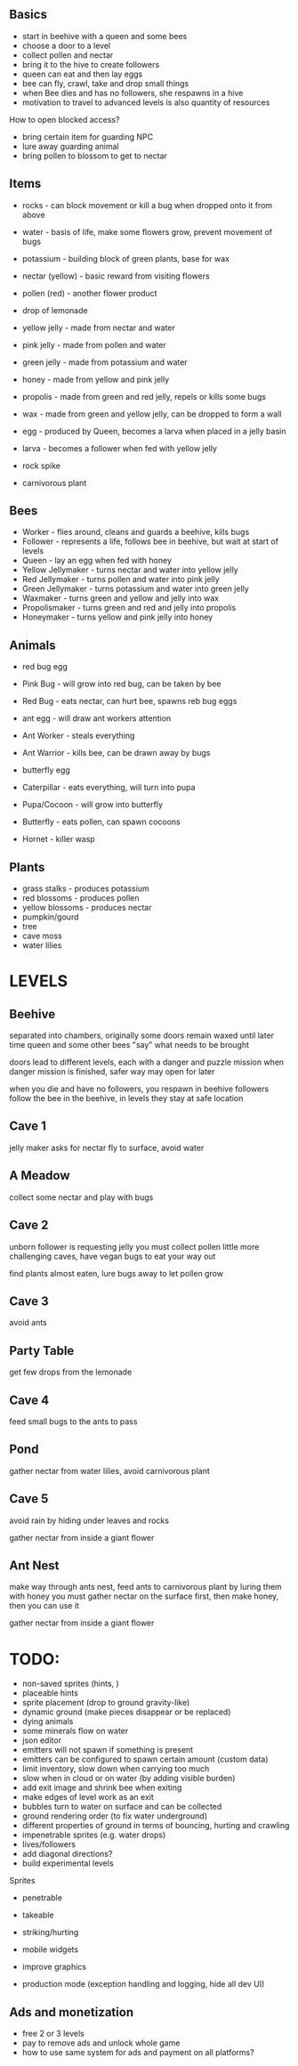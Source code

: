Basics
------

- start in beehive with a queen and some bees
- choose a door to a level
- collect pollen and nectar
- bring it to the hive to create followers
- queen can eat and then lay eggs
- bee can fly, crawl, take and drop small things
- when Bee dies and has no followers, she respawns in a hive
- motivation to travel to advanced levels is also quantity of resources

How to open blocked access?

- bring certain item for guarding NPC
- lure away guarding animal
- bring pollen to blossom to get to nectar


Items
-----

- rocks - can block movement or kill a bug when dropped onto it from above
- water - basis of life, make some flowers grow, prevent movement of bugs
- potassium - building block of green plants, base for wax
- nectar (yellow) - basic reward from visiting flowers
- pollen (red) - another flower product
- drop of lemonade

- yellow jelly - made from nectar and water
- pink jelly - made from pollen and water
- green jelly - made from potassium and water
- honey - made from yellow and pink jelly
- propolis - made from green and red jelly, repels or kills some bugs
- wax - made from green and yellow jelly, can be dropped to form a wall
- egg - produced by Queen, becomes a larva when placed in a jelly basin
- larva - becomes a follower when fed with yellow jelly

- rock spike
- carnivorous plant

Bees
----

- Worker - flies around, cleans and guards a beehive, kills bugs
- Follower - represents a life, follows bee in beehive, but wait at start of levels
- Queen - lay an egg when fed with honey
- Yellow Jellymaker - turns nectar and water into yellow jelly
- Red Jellymaker - turns pollen and water into pink jelly
- Green Jellymaker - turns potassium and water into green jelly
- Waxmaker - turns green and yellow and jelly into wax
- Propolismaker - turns green and red and jelly into propolis
- Honeymaker - turns yellow and pink jelly into honey

Animals
-------

- red bug egg
- Pink Bug - will grow into red bug, can be taken by bee
- Red Bug - eats nectar, can hurt bee, spawns reb bug eggs

- ant egg - will draw ant workers attention
- Ant Worker - steals everything
- Ant Warrior - kills bee, can be drawn away by bugs

- butterfly egg
- Caterpillar - eats everything, will turn into pupa
- Pupa/Cocoon - will grow into butterfly
- Butterfly - eats pollen, can spawn cocoons

- Hornet - killer wasp

Plants
------

- grass stalks - produces potassium
- red blossoms - produces pollen
- yellow blossoms - produces nectar
- pumpkin/gourd
- tree
- cave moss
- water lilies

LEVELS
======

Beehive
-------

separated into chambers, originally some doors remain waxed until later time
queen and some other bees "say" what needs to be brought

doors lead to different levels, each with a danger and puzzle mission
when danger mission is finished, safer way may open for later

when you die and have no followers, you respawn in beehive
followers follow the bee in the beehive, in levels they stay at safe location

Cave 1
------

jelly maker asks for nectar
fly to surface, avoid water

A Meadow
--------

collect some nectar and play with bugs

Cave 2
------

unborn follower is requesting jelly
you must collect pollen
little more challenging caves, have vegan bugs to eat your way out

find plants almost eaten, lure bugs away to let pollen grow

Cave 3
------

avoid ants

Party Table
-----------

get few drops from the lemonade

Cave 4
------

feed small bugs to the ants to pass

Pond
----

gather nectar from water lilies, avoid carnivorous plant

Cave 5
------

avoid rain by hiding under leaves and rocks

gather nectar from inside a giant flower

Ant Nest
--------

make way through ants nest, feed ants to carnivorous plant by luring them with honey
you must gather nectar on the surface first, then make honey, then you can use it

gather nectar from inside a giant flower


TODO:
=====

- non-saved sprites (hints, )
- placeable hints
- sprite placement (drop to ground gravity-like)
- dynamic ground (make pieces disappear or be replaced)
- dying animals
- some minerals flow on water
- json editor
- emitters will not spawn if something is present
- emitters can be configured to spawn certain amount (custom data)
- limit inventory, slow down when carrying too much
- slow when in cloud or on water (by adding visible burden)
- add exit image and shrink bee when exiting
- make edges of level work as an exit
- bubbles turn to water on surface and can be collected
- ground rendering order (to fix water underground)
- different properties of ground in terms of bouncing, hurting and crawling
- impenetrable sprites (e.g. water drops)
- lives/followers
- add diagonal directions?
- build experimental levels

Sprites

- penetrable
- takeable
- striking/hurting

- mobile widgets
- improve graphics
- production mode (exception handling and logging, hide all dev UI)


Ads and monetization
--------------------

- free 2 or 3 levels
- pay to remove ads and unlock whole game
- how to use same system for ads and payment on all platforms?
